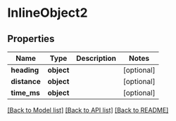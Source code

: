 # InlineObject2

## Properties
Name | Type | Description | Notes
------------ | ------------- | ------------- | -------------
**heading** | **object** |  | [optional] 
**distance** | **object** |  | [optional] 
**time_ms** | **object** |  | [optional] 

[[Back to Model list]](../README.md#documentation-for-models) [[Back to API list]](../README.md#documentation-for-api-endpoints) [[Back to README]](../README.md)


